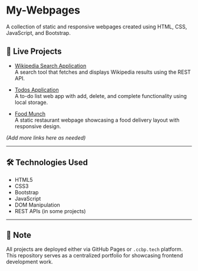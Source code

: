 # My-Webpages
A collection of static and responsive webpages created using HTML, CSS, JavaScript, and Bootstrap.

## 🔗 Live Projects

- [Wikipedia Search Application](https://harshalweb1.ccbp.tech)  
  A search tool that fetches and displays Wikipedia results using the REST API.

- [Todos Application](https://harshalpt23.github.io/Todos-Application/)  
  A to-do list web app with add, delete, and complete functionality using local storage.

- [Food Munch](https://harshalweb4.ccbp.tech)  
  A static restaurant webpage showcasing a food delivery layout with responsive design.

*(Add more links here as needed)*

---

## 🛠 Technologies Used

- HTML5  
- CSS3  
- Bootstrap  
- JavaScript  
- DOM Manipulation  
- REST APIs (in some projects)

---

## 📌 Note

All projects are deployed either via GitHub Pages or `.ccbp.tech` platform. This repository serves as a centralized portfolio for showcasing frontend development work.
